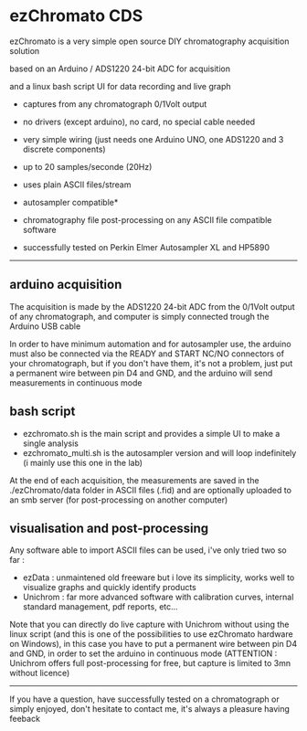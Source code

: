 # ezChromato CDS

ezChromato is a very simple open source DIY chromatography acquisition solution

based on an Arduino / ADS1220 24-bit ADC for acquisition

and a linux bash script UI for data recording and live graph


- captures from any chromatograph 0/1Volt output

- no drivers (except arduino), no card, no special cable needed

- very simple wiring (just needs one Arduino UNO, one ADS1220 and 3 discrete components)

- up to 20 samples/seconde (20Hz)

- uses plain ASCII files/stream

- autosampler compatible*

- chromatography file post-processing on any ASCII file compatible software

- successfully tested on Perkin Elmer Autosampler XL and HP5890

---

## arduino acquisition

The acquisition is made by the ADS1220 24-bit ADC from the 0/1Volt output of any chromatograph, and computer is simply connected trough the Arduino USB cable

In order to have minimum automation and for autosampler use, the arduino must also be connected via the READY and START NC/NO connectors of your chromatograph, but if you don't have them, it's not a problem, just put a permanent wire between pin D4 and GND, and the arduino will send measurements in continuous mode

## bash script

- ezchromato.sh is the main script and provides a simple UI to make a single analysis
- ezchromato_multi.sh is the autosampler version and will loop indefinitely (i mainly use this one in the lab)

At the end of each acquisition, the measurements are saved in the ./ezChromato/data folder in ASCII files (.fid) and are optionally  uploaded to an smb server (for post-processing on another computer)

## visualisation and post-processing

Any software able to import ASCII files can be used, i've only tried two so far :
 
- ezData : unmaintened old freeware but i love its simplicity, works well to visualize graphs and quickly identify products
- Unichrom : far more advanced software with calibration curves, internal standard management, pdf reports, etc...

Note that you can directly do live capture with Unichrom without using the linux script (and this is one of the possibilities to use ezChromato hardware on Windows), in this case you have to put a permanent wire between pin D4 and GND, in order to set the arduino in continuous mode (ATTENTION : Unichrom offers full post-processing for free, but capture is limited to 3mn without licence)

---

If you have a question, have successfully tested on a chromatograph or simply enjoyed, don't hesitate to contact me, it's always a pleasure having feeback
